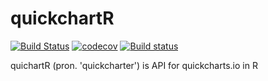 # quickchartR

[![Build Status](https://travis-ci.org/LuPaRaMySa/quickchartR.png?branch=master)](https://travis-ci.org/LuPaRaMySa/quickchartR)  [![codecov](https://codecov.io/gh/LuPaRaMySa/quickchartR/branch/master/graph/badge.svg)](https://codecov.io/gh/LuPaRaMySa/quickchartR) [![Build status](https://ci.appveyor.com/api/projects/status/by1pjr1hf1m30h0f?svg=true)](https://ci.appveyor.com/project/JanSawicki/quickchartr)

quichartR (pron. 'quickcharter') is API for quickcharts.io in R
